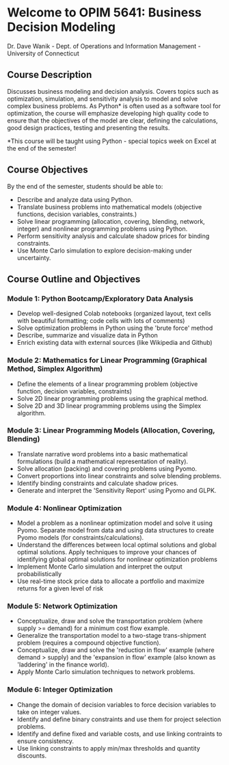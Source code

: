 # Welcome to OPIM 5641: Business Decision Modeling
Dr. Dave Wanik - Dept. of Operations and Information Management - University of Connecticut

## Course Description

Discusses business modeling and decision analysis. Covers topics such as optimization, simulation, and sensitivity analysis to model and solve complex business problems. As Python* is often used as a software tool for optimization, the course will emphasize developing high quality code to ensure that the objectives of the model are clear, defining the calculations, good design practices, testing and presenting the results.

*This course will be taught using Python - special topics week on Excel at the end of the semester!

## Course Objectives

By the end of the semester, students should be able to: 

* Describe and analyze data using Python.
* Translate business problems into mathematical models (objective functions, decision variables, constraints.)
* Solve linear programming (allocation, covering, blending, network, integer) and nonlinear programming problems using Python.
* Perform sensitivity analysis and calculate shadow prices for binding constraints.
* Use Monte Carlo simulation to explore decision-making under uncertainty.

## Course Outline and Objectives

### Module 1: Python Bootcamp/Exploratory Data Analysis  
* Develop well-designed Colab notebooks (organized layout, text cells with beautiful formatting; code cells with lots of comments)
* Solve optimization problems in Python using the 'brute force' method
* Describe, summarize and visualize data in Python
* Enrich existing data with external sources (like Wikipedia and Github)


### Module 2: Mathematics for Linear Programming (Graphical Method, Simplex Algorithm)

* Define the elements of a linear programming problem (objective function, decision variables, constraints)
* Solve 2D linear programming problems using the graphical method.
* Solve 2D and 3D linear programming problems using the Simplex algorithm.

### Module 3: Linear Programming Models (Allocation, Covering, Blending)

* Translate narrative word problems into a basic mathematical formulations (build a mathematical representation of reality).
* Solve allocation (packing) and covering problems using Pyomo.
* Convert proportions into linear constraints and solve blending problems.
* Identify binding constraints and calculate shadow prices.
* Generate and interpret the 'Sensitivity Report' using Pyomo and GLPK.

### Module 4: Nonlinear Optimization

* Model a problem as a nonlinear optimization model and solve it using Pyomo. Separate model from data and using data structures to create Pyomo models (for constraints/calculations).
* Understand the differences between local optimal solutions and global optimal solutions. Apply techniques to improve your chances of identifying global optimal solutions for nonlinear optimization problems
* Implement Monte Carlo simulation and interpret the output probabilistically
* Use real-time stock price data to allocate a portfolio and maximize returns for a given level of risk

### Module 5: Network Optimization 

* Conceptualize, draw and solve the transportation problem (where supply >= demand) for a minimum cost flow example.
* Generalize the transportation model to a two-stage trans-shipment problem (requires a compound objective function).
* Conceptualize, draw and solve the 'reduction in flow' example (where demand > supply) and the 'expansion in flow' example (also known as 'laddering' in the finance world).
* Apply Monte Carlo simulation techniques to network problems.

### Module 6: Integer Optimization


* Change the domain of decision variables to force decision variables to take on integer values.
* Identify and define binary constraints and use them for project selection problems. 
* Identify and define fixed and variable costs, and use linking contraints to ensure consistency. 
* Use linking constraints to apply min/max thresholds and quantity discounts.
